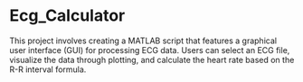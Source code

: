 # Ecg_Calculator
This project involves creating a MATLAB script that features a graphical user interface (GUI) for processing ECG data. Users can select an ECG file, visualize the data through plotting, and calculate the heart rate based on the R-R interval formula. 
